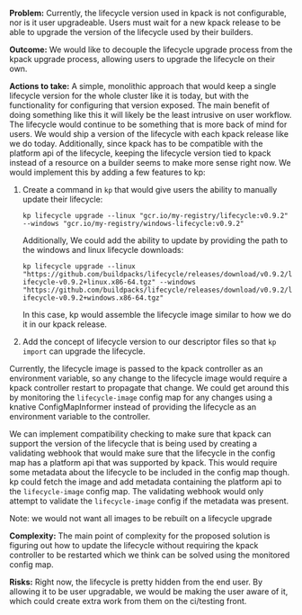 **Problem:**
Currently, the lifecycle version used in kpack is not configurable, nor is it user upgradeable. Users must wait for a new kpack release to be able to upgrade the version of the lifecycle used by their builders.

**Outcome:**
We would like to decouple the lifecycle upgrade process from the kpack upgrade process, allowing users to upgrade the lifecycle on their own.

**Actions to take:**
A simple, monolithic approach that would keep a single lifecycle version for the whole cluster like it is today, but with the functionality for configuring that version exposed. The main benefit of doing something like this it will likely be the least intrusive on user workflow. The lifecycle would continue to be something that is more back of mind for users. We would ship a version of the lifecycle with each kpack release like we do today. Additionally, since kpack has to be compatible with the platform api of the lifecycle, keeping the lifecycle version tied to kpack instead of a resource on a builder seems to make more sense right now. We would implement this by adding a few features to kp:

1. Create a command in `kp` that would give users the ability to manually update their lifecycle:

	`kp lifecycle upgrade --linux "gcr.io/my-registry/lifecycle:v0.9.2" --windows "gcr.io/my-registry/windows-lifecycle:v0.9.2"`
	
	Additionally, We could add the ability to update by providing the path to the windows and linux lifecycle downloads:
	
	`kp lifecycle upgrade --linux "https://github.com/buildpacks/lifecycle/releases/download/v0.9.2/lifecycle-v0.9.2+linux.x86-64.tgz" --windows "https://github.com/buildpacks/lifecycle/releases/download/v0.9.2/lifecycle-v0.9.2+windows.x86-64.tgz"`  
	
	In this case, kp would assemble the lifecycle image similar to how we do it in our kpack release.


2. Add the concept of lifecycle version to our descriptor files so that `kp import` can upgrade the lifecycle. 

Currently, the lifecycle image is passed to the kpack controller as an environment variable, so any change to the lifecycle image would require a kpack controller restart to propagate that change. We could get around this by monitoring the `lifecycle-image` config map for any changes using a knative ConfigMapInformer instead of providing the lifecycle as an environment variable to the controller.

We can implement compatibility checking to make sure that kpack can support the version of the lifecycle that is being used by creating a validating webhook that would make sure that the lifecycle in the config map has a platform api that was supported by kpack. This would require some metadata about the lifecycle to be included in the config map though. kp could fetch the image and add metadata containing the platform api to the `lifecycle-image` config map. The validating webhook would only attempt to validate the `lifecycle-image` config if the metadata was present.

Note: we would not want all images to be rebuilt on a lifecycle upgrade

**Complexity:**
The main point of complexity for the proposed solution is figuring out how to update the lifecycle without requiring the kpack controller to be restarted which we think can be solved using the monitored config map.

**Risks:**
Right now, the lifecycle is pretty hidden from the end user. By allowing it to be user upgradable, we would be making the user aware of it, which could create extra work from them on the ci/testing front.
